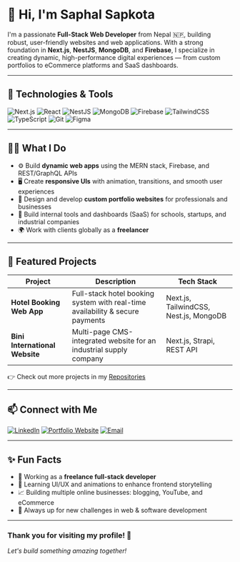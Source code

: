 
# 👋 Hi, I'm Saphal Sapkota

I'm a passionate **Full-Stack Web Developer** from Nepal 🇳🇵, building robust, user-friendly websites and web applications. With a strong foundation in **Next.js**, **NestJS**, **MongoDB**, and **Firebase**, I specialize in creating dynamic, high-performance digital experiences — from custom portfolios to eCommerce platforms and SaaS dashboards.

---

## 🔧 Technologies & Tools

![Next.js](https://img.shields.io/badge/-Next.js-black?style=flat&logo=next.js)
![React](https://img.shields.io/badge/-React-61DAFB?style=flat&logo=react&logoColor=black)
![NestJS](https://img.shields.io/badge/-NestJS-E0234E?style=flat&logo=nestjs)
![MongoDB](https://img.shields.io/badge/-MongoDB-4EA94B?style=flat&logo=mongodb&logoColor=white)
![Firebase](https://img.shields.io/badge/-Firebase-FFCA28?style=flat&logo=firebase)
![TailwindCSS](https://img.shields.io/badge/-TailwindCSS-38B2AC?style=flat&logo=tailwind-css)
![TypeScript](https://img.shields.io/badge/-TypeScript-3178C6?style=flat&logo=typescript)
![Git](https://img.shields.io/badge/-Git-F05032?style=flat&logo=git)
![Figma](https://img.shields.io/badge/-Figma-F24E1E?style=flat&logo=figma)

---

## 🧑‍💻 What I Do

- ⚙️ Build **dynamic web apps** using the MERN stack, Firebase, and REST/GraphQL APIs  
- 🖥️ Create **responsive UIs** with animation, transitions, and smooth user experiences  
- 🧾 Design and develop **custom portfolio websites** for professionals and businesses  
- 🏢 Build internal tools and dashboards (SaaS) for schools, startups, and industrial companies  
- 🌍 Work with clients globally as a **freelancer**  

---

## 🚀 Featured Projects

| Project | Description | Tech Stack |
|--------|-------------|------------|
| **Hotel Booking Web App** | Full-stack hotel booking system with real-time availability & secure payments | Next.js, TailwindCSS, Nest.js, MongoDB |
| **Bini International Website** | Multi-page CMS-integrated website for an industrial supply company | Next.js, Strapi, REST API |


👉 Check out more projects in my [Repositories](https://github.com/safal419?tab=repositories)

---

## 📫 Connect with Me

[![LinkedIn](https://img.shields.io/badge/-LinkedIn-blue?style=flat&logo=linkedin)](https://linkedin.com/in/saphal-sapkota-5573a924a)
[![Portfolio Website](https://img.shields.io/badge/-My%20Website-000?style=flat&logo=github)](https://saphalsapkota.com.np)
[![Email](https://img.shields.io/badge/-Email-D14836?style=flat&logo=gmail&logoColor=white)](mailto:safals2059@gmail.com)

---

## ✨ Fun Facts

- 💼 Working as a **freelance full-stack developer**
- 🎯 Learning UI/UX and animations to enhance frontend storytelling
- 📈 Building multiple online businesses: blogging, YouTube, and eCommerce
- 🧠 Always up for new challenges in web & software development

---

### Thank you for visiting my profile! 🌟  
*Let's build something amazing together!*
